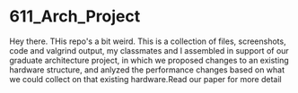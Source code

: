 # 611_Arch_Project
Hey there. THis repo's a bit weird. This is a collection of files, screenshots, code and valgrind output, my classmates and I assembled in support of our graduate architecture project, in which we proposed changes to an existing  hardware structure, and anlyzed the performance changes based on what we could collect on that existing hardware.Read our paper for more detail

